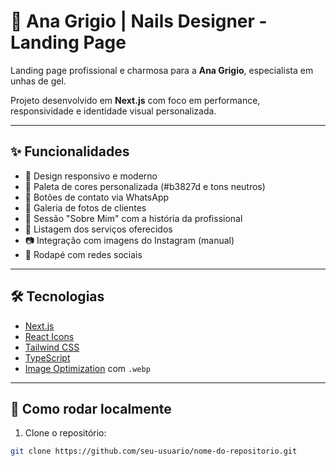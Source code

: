 # 💅 Ana Grigio | Nails Designer - Landing Page

Landing page profissional e charmosa para a **Ana Grigio**, especialista em unhas de gel.

Projeto desenvolvido em **Next.js** com foco em performance, responsividade e identidade visual personalizada.

---

## ✨ Funcionalidades

- 📱 Design responsivo e moderno
- 🎨 Paleta de cores personalizada (#b3827d e tons neutros)
- 💬 Botões de contato via WhatsApp
- 📸 Galeria de fotos de clientes
- 📖 Sessão "Sobre Mim" com a história da profissional
- 💼 Listagem dos serviços oferecidos
- 📷 Integração com imagens do Instagram (manual)
- 🔗 Rodapé com redes sociais

---

## 🛠️ Tecnologias

- [Next.js](https://nextjs.org/)
- [React Icons](https://react-icons.github.io/react-icons/)
- [Tailwind CSS](https://tailwindcss.com/)
- [TypeScript](https://www.typescriptlang.org/)
- [Image Optimization](https://nextjs.org/docs/api-reference/next/image) com `.webp`

---

## 🚀 Como rodar localmente

1. Clone o repositório:

```bash
git clone https://github.com/seu-usuario/nome-do-repositorio.git